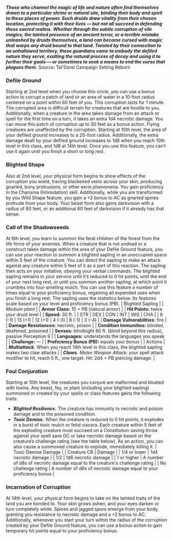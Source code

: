 ***Those who channel the magic of life and nature often find themselves drawn to a particular shrine or natural site, binding their body and spirit to these places of power. Such druids draw vitality from their chosen location, protecting it with their lives — but not all succeed in defending these sacred realms.***
***Whether through the subtle corruption of vile magics, the tainted presence of an ancient terror, or a terrible mistake unleashed by druids themselves, a land can become cursed with magic that warps any druid bound to that land. Twisted by their connection to an unhallowed territory, these guardians come to embody the defiled nature they serve, exalting the natural process of decay and using it to further their goals — or sometimes to seek a means to end the curse that plagues them.***
Source: Tal'Dorei Campaign Setting Reborn
### Defile Ground
Starting at 2nd level when you choose this circle, you can use a bonus action to corrupt a patch of land or an area of water in a 10-foot radius centered on a point within 60 feet of you. This corruption lasts for 1 minute. The corrupted area is difficult terrain for creatures that are hostile to you. Additionally, when a creature in the area takes damage from an attack or spell for the first time on a turn, it takes an extra 1d4 necrotic damage. You can move this patch of corruption up to 30 feet as a bonus action. Flying creatures are unaffected by the corruption.
Starting at 10th level, the area of your defiled ground increases to a 20-foot radius. Additionally, the extra damage dealt by your defiled ground increases to 1d6 when you reach 10th level in this class, and 1d8 at 14th level.
Once you use this feature, you can’t use it again until you finish a short or long rest.
### Blighted Shape
Also at 2nd level, your physical form begins to show effects of the corruption you wield, tracing blackened veins across your skin, producing gnarled, bony protrusions, or other eerie phenomena. You gain proficiency in the Charisma (Intimidation) skill.
Additionally, while you are transformed by you Wild Shape feature, you gain a +2 bonus to AC as gnarled spines protrude from your body. Your beast form also gains darkvision with a radius of 60 feet, or an additional 60 feet of darkvision if it already has that sense.
### Call of the Shadowseeds
At 6th level, you learn to summon the feral children of the forest from the life force of your enemies. When a creature that is not undead or a construct takes damage within the area of your Defile Ground feature, you can use your reaction to summon a blighted sapling in an unoccupied space within 5 feet of the creature. You can direct the sapling to make an attack against any creature within 5 feet of it as a part of this reaction. The sapling then acts on your initiative, obeying your verbal commands.
The blighted sapling remains in your service until it’s reduced to 0 hit points, until the end of your next long rest, or until you summon another sapling, at which point it crumbles into foul-smelling mulch. You can use this feature a number of times equal to your proficiency bonus, regaining all expended uses when you finish a long rest.
The sapling uses the statistics below. Its features scale based on your level and proficiency bonus (PB).
| Blighted Sapling |
| *Medium plant* |
| **Armor Class:** 10 + PB (natural armor) |
| **Hit Points:** twice your druid level |
| **Speed:** 30 ft. |
| STR | DEX | CON | INT | WIS | CHA |
| 8 (-1) | 13 (+1) | 12 (+1) | 4 (-3) | 8 (-1) | 3 (-4) |
| **Damage Vulnerabilities:** fire |
| **Damage Resistances:** necrotic, poison |
| **Condition Immunities:** blinded, deafened, poisoned |
| **Senses:** blindsight 60 ft. (blind beyond this radius), passive Perception 9 |
| **Languages:** understands the languages you speak |
| **Challenge:** — |
| **Proficiency Bonus (PB):** equals your bonus |
| Actions |
| ***Multiattack.*** When you reach 14th level in this class, the blighted sapling makes two claw attacks |
| ***Claws.*** *Melee Weapon Attack:* your spell attack modifier to hit, reach 5 ft., one target. *Hit:* 2d4 + PB piercing damage. |
### Foul Conjuration
Starting at 10th level, the creatures you conjure are malformed and bloated with toxins. Any beast, fey, or plant (including your blighted sapling) summoned or created by your spells or class features gains the following traits:
* ***Blighted Resilience.*** The creature has immunity to necrotic and poison damage and to the poisoned condition.
* ***Toxic Demise.*** When the creature is reduced to 0 hit points, it explodes in a burst of toxic mulch or fetid viscera. Each creature within 5 feet of the exploding creature must succeed on a Constitution saving throw against your spell save DC or take necrotic damage based on the creature’s challenge rating (see the table below). As an action, you can also cause a summoned creature to explode, immediately killing it.
| Toxic Demise Damage |
| Creature CR | Damage |
| 1/4 or lower | 1d4 necrotic damage |
| 1/2 | 1d6 necrotic damage |
| 1 or higher | A number of d8s of necrotic damage equal to the creature's challenge rating |
| No challenge rating | A number of d6s of necrotic damage equal to your proficiency bonus |
### Incarnation of Corruption
At 14th level, your physical form begins to take on the tainted traits of the land you are bonded to. Your skin grows ashen, and your eyes darken or turn completely white. Spines and jagged spurs emerge from your body, granting you resistance to necrotic damage and a +2 bonus to AC.
Additionally, whenever you start your turn within the radius of the corruption created by your Defile Ground feature, you can use a bonus action to gain temporary hit points equal to your proficiency bonus.